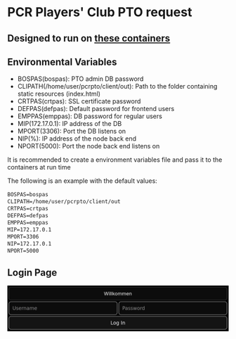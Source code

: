 # PCR Players' Club PTO request
## Designed to run on [these containers](https://hub.docker.com/r/maxhougas/pcrpto)
## Environmental Variables
- BOSPAS(bospas): PTO admin DB password
- CLIPATH(/home/user/pcrpto/client/out): Path to the folder containing static resources (index.html)
- CRTPAS(crtpas): SSL certificate password
- DEFPAS(defpas): Default password for frontend users
- EMPPAS(emppas): DB password for regular users
- MIP(172.17.0.1): IP address of the DB
- MPORT(3306): Port the DB listens on
- NIP(%): IP address of the node back end
- NPORT(5000): Port the node back end listens on

It is recommended to create a environment variables file and pass it to the containers at run time

The following is an example with the default values:
```
BOSPAS=bospas
CLIPATH=/home/user/pcrpto/client/out
CRTPAS=crtpas
DEFPAS=defpas
EMPPAS=emppas
MIP=172.17.0.1
MPORT=3306
NIP=172.17.0.1
NPORT=5000
```
## Login Page
![Login Page](images/loginpage.jpg)

